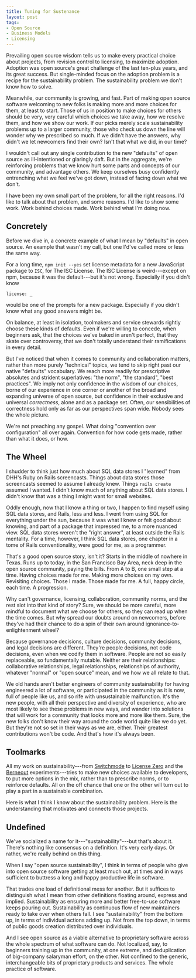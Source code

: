 ```yaml
---
title: Tuning for Sustenance
layout: post
tags:
- Open Source
- Business Models
- Licensing
---
```


Prevailing open source wisdom tells us to make every
practical choice about projects, from revision control to
licensing, to maximize adoption.  Adoption was open source's
great challenge of the last ten-plus years, and its great
success.  But single-minded focus on the adoption problem is
a recipe for the sustainability problem.  The sustainability
problem we don't know how to solve.

Meanwhile, our community is growing, and fast.  Part of
making open source software welcoming to new folks is making
more and more choices for them, at least to start.  Those of
us in position to make choices for others should be very,
very careful which choices we take away, how we resolve
them, and how we show our work.  If our picks merely scale
sustainability problems up to a larger community, those who
check us down the line will wonder why we prescribed so
much.  If we didn't have the answers, why didn't we let
newcomers find their own?  Isn't that what we did, in our
time?

I wouldn't call out any single contribution to the new
"defaults" of open source as ill-intentioned or glaringly
daft.  But in the aggregate, we're reinforcing problems that
we know hurt some parts and concepts of our community, and
advantage others.  We keep ourselves busy confidently
entrenching what we feel we've got down, instead of facing
down what we don't.

I have been my own small part of the problem, for all the
right reasons.  I'd like to talk about that problem, and
some reasons.  I'd like to show some work.  Work behind
choices made.  Work behind what I'm doing now.

## Concretely

Before we dive in, a concrete example of what I mean by
"defaults" in open source.  An example that wasn't my call,
but one I'd've called more or less the same way.

For a long time, `npm init --yes` set license metadata for a
new JavaScript package to `ISC`, for The ISC License. The
ISC License is weird---except on npm, because it was the
default---but it's not wrong. Especially if you didn't know

```shellsession
license: _
```

would be one of the prompts for a new package.  Especially
if you didn't know what any good answers might be.

On balance, at least in isolation, toolmakers and service
stewards rightly choose these kinds of defaults.  Even if
we're willing to concede, when beginners ask, that the
choices we've baked in aren't perfect, that they skate over
controversy, that we don't totally understand their
ramifications in every detail.

But I've noticed that when it comes to community and
collaboration matters, rather than more purely "technical"
topics, we tend to skip right past our native "defaults"
vocabulary.  We reach more readily for prescriptive
absolutes and strident superlatives: "the norm", "the
standard", "best practices". We imply not only confidence in
the wisdom of our choices, borne of our experience in one
corner or another of the broad and expanding universe of
open source, but confidence in their exclusive and universal
_correctness_, alone and as a package set.  Often, our
sensibilities of correctness hold only as far as our
perspectives span wide.  Nobody sees the whole picture.

We're not preaching any gospel.  What doing "convention over
configuration" all over again.  Convention for how code gets
made, rather than what it does, or how.

## The Wheel

I shudder to think just how much about SQL data stores I
"learned" from DHH's Ruby on Rails screencasts.  Things
about data stores those screencasts seemed to assume I
already knew.  Things `rails create` assumed I wanted.  I
didn't know much of anything about SQL data stores.  I
didn't know that was a thing I might want for small
websites.

Oddly enough, now that I know a thing or two, I happen to
find myself using SQL data stores, and Rails, less and less.
I went from using SQL for everything under the sun, because
it was what I knew or felt good about knowing, and part of a
package that impressed me, to a more nuanced view. SQL data
stores weren't the "right answer", at least outside the
Rails mentality.  For a time, however, I think SQL data
stores, one chapter in a tome of Rails conventionality, were
good for me, as a programmer.

That's a good open source story, isn't it? Starts in the
middle of nowhere in Texas.  Runs up to today, in the San
Francisco Bay Area, neck deep in the open source community,
paying the bills.  From A to B, one small step at a time.
Having choices made for me. Making more choices on my own.
Revisiting choices.  Those I made.  Those made for me. A
full, happy circle, each time.  A progression.

Why can't governance, licensing, collaboration, community
norms, and the rest slot into that kind of story? Sure, we
should be more careful, more mindful to document what we
choose for others, so they can read up when the time comes.
But why spread our doubts around on newcomers, before
they've had their chance to do a spin of their own around
ignorance-to-enlightenment wheel?

Because governance decisions, culture decisions, community
decisions, and legal decisions are different.  They're
people decisions, not code decisions, even when we codify
them in software.  People are not so easily replaceable, so
fundamentally mutable.  Neither are their relationships:
collaborative relationships, legal relationships,
relationships of authority, whatever "normal" or "open
source" mean, and we how we all relate to that.

We old hands aren't better engineers of community
sustainability for having engineered a lot of software, or
participated in the community as it is now, full of people
like us, and so rife with unsustainable malfunction.  It's
the new people, with all their perspective and diversity of
experience, who are most likely to see these problems in new
ways, and wander into solutions that will work for a
community that looks more and more like them.  Sure, the new
folks don't know their way around the code world quite like
we do yet. But they're not so set in their ways as we are,
either. Their greatest contributions won't be code. And
that's how it's always been.

## Toolmarks

All my work on sustainability---from [Switchmode] to
[License Zero] and the [Berneout] experiments---tries to
make new choices available to developers, to put more
options in the mix, rather than to prescribe norms, or to
reinforce defaults.  All on the off chance that one or the
other will turn out to play a part in a sustainable
combination.

Here is what I think I know about the sustainability
problem.  Here is the understanding that motivates and
connects those projects.

[Switchmode]: https://github.com/switchmode

[License Zero]: https://licensezero.com

[Berneout]: https://berneout.org

## Undefined

We've socialized a name for it---"sustainability"---but
that's about it. There's nothing like consensus on a
definition.  It's very early days.  Or rather, we're really
behind on this thing.

When I say "open source sustainability", I think in terms of
people who give into open source software getting at least
much out, at times and in ways sufficient to buttress a long
and happy productive life in software.

That trades one load of definitional mess for another.  But
it suffices to distinguish what I mean from other
definitions floating around, express and implied.
Sustainability as ensuring more and better free-to-use
software keeps pouring out. Sustainability as continuous
flow of new maintainers ready to take over when others fall.
I see "sustainability" from the bottom up, in terms of
individual actions adding up.  Not from the top down, in
terms of public goods creation distributed over individuals.

And I see open source as a viable alternative to proprietary
software across the whole spectrum of what software can do.
Not localized, say, to beginners training up in the
community, at one extreme, and deduplication of big-company
salaryman effort, on the other.  Not confined to the
generic, interchangeable bits of proprietary products and
services.  The whole practice of software.
